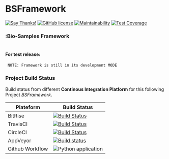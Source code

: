 # BSFramework
[![Say Thanks!](https://img.shields.io/badge/Say%20Thanks-!-1EAEDB.svg)](https://saythanks.io/to/0x0is1off@gmail.com)
[![GitHub license](https://img.shields.io/github/license/0x0is1/BSFramework)](https://github.com/0x0is1/BSFramework/blob/master/LICENSE)
[![Maintainability](https://api.codeclimate.com/v1/badges/dfe37044800a1b71ed25/maintainability)](https://codeclimate.com/github/0x0is1/BSFramework/maintainability)
[![Test Coverage](https://api.codeclimate.com/v1/badges/dfe37044800a1b71ed25/test_coverage)](https://codeclimate.com/github/0x0is1/BSFramework/test_coverage)

### :Bio-Samples Framework
# 
#### For test release:

```sh
 NOTE: Framework is still in its development MODE
```
### Project Build Status

Build status from different **Continous Integration Platform** for this  following Project *BSFramework*.

| Plateform | Build Status |
| ------ | ------ |
| BitRise | [![Build Status](https://app.bitrise.io/app/3ca6b9357d67375f/status.svg?token=_Aucb0eMh75RGhhfyCy6gA)](https://app.bitrise.io/app/3ca6b9357d67375f) |
| TravisCI | [![Build Status](https://travis-ci.com/0x0is1/BSFramework.svg?branch=master)](https://travis-ci.com/0x0is1/BSFramework) |
| CircleCI | [![Build Status](https://circleci.com/gh/0x0is1/BSFramework.svg?style=shield)](https://app.circleci.com/pipelines/github/0x0is1/BSFramework) |
| AppVeyor | [![Build status](https://ci.appveyor.com/api/projects/status/uipoli0a8hkmyo23/branch/master?svg=true)](https://ci.appveyor.com/project/0x0is1/bsframework/branch/master) |
| Github Workflow | ![Python application](https://github.com/0x0is1/BSFramework/workflows/Python%20application/badge.svg?branch=master) |
